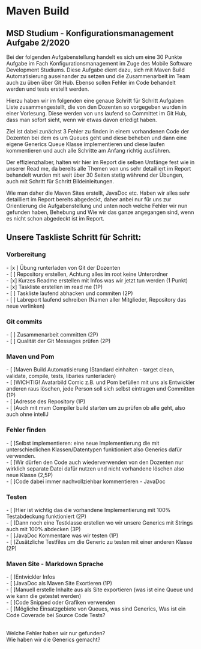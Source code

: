 <h1> Maven Build  </h1>
<h2> MSD Studium - Konfigurationsmanagement Aufgabe 2/2020 </h2>

<p>
Bei der folgenden Aufgabenstellung handelt es sich um eine 30 Punkte Aufgabe im Fach Konfigurationsmanagement im Zuge des Mobile Software Development Studiums. Diese Aufgabe dient dazu, sich mit Maven Build Automatisierung auseinander zu setzen und die Zusammenarbeit im Team auch zu üben über Git Hub. Ebenso sollen Fehler im Code behandelt werden und tests erstellt werden. 

Hierzu haben wir im folgenden eine genaue Schritt für Schritt Aufgaben Liste zusammengestellt, die von den Dozenten so vorgegeben wurden in einer Vorlesung. 
Diese werden von uns laufend so Committet im Git Hub, dass man sofort sieht, wenn wir etwas davon erledigt haben. 

Ziel ist dabei zunächst 3 Fehler zu finden in einem vorhandenen Code der Dozenten bei dem es um Queues geht und diese beheben und dann eine eigene Generics Queue Klasse implementieren und diese laufen kommentieren und auch alle Schritte am Anfang richtig ausführen. 

Der effizienzhalber, halten wir hier im Report die selben Umfänge fest wie in unserer Read me, da bereits alle Themen von uns sehr detailliert im Report behandelt wurden mit weit über 30 Seiten stetig während der Übungen, auch mit Schritt für Schritt Bildeinleitungen. 

Wie man daher die Maven Sites erstellt, JavaDoc etc. Haben wir alles sehr detailliert im Report bereits abgedeckt, daher anbei nur für uns zur Orientierung die Aufgabenstellung und unten noch welche Fehler wir nun gefunden haben, Behebung und Wie wir das ganze angegangen sind, wenn es nicht schon abgedeckt ist im Report. 
</p>


<h2> Unsere Taskliste Schritt für Schritt:</h2>

<h3>Vorbereitung  </h3>
- [x ] Übung runterladen von Git der Dozenten <br>
- [ ] Repository erstellen, Achtung alles im root keine Unterordner <br>
- [x] Kurzes Readme erstellen mit Infos was wir jetzt tun werden (1 Punkt)<br>
- [x] Taskliste erstellen im read me (1P)<br>
- [ ] Taskliste laufend abhacken und commiten (2P)<br>
- [ ] Labreport laufend schreiben (Namen aller Mitglieder, Repository das neue verlinken) <br>


<h3>Git commits </h3>
- [ ] Zusammenarbeit committen (2P)<br>
- [ ] Qualität der Git Messages prüfen (2P)<br>

<h3>Maven und Pom </h3>
- [ ]Maven Build Automatisierung (Standard einhalten - target clean, validate, compile, tests, libaries runterladen)<br>
- [ ]WICHTIG! Avatarbild Comic z.B. und Pom befüllen mit uns als Entwickler anderen raus löschen, jede Person soll sich selbst eintragen und Committen (1P)<br>
- [ ]Adresse des Repository (1P)<br>
- [ ]Auch mit mvm Compiler build starten um zu prüfen ob alle geht, also auch ohne intellJ<br>
 
<h3>Fehler finden </h3>
- [ ]Selbst implementieren: eine neue Implementierung die mit unterschiedlichen Klassen/Datentypen funktioniert also Generics dafür verwenden. <br>
- [ ]Wir dürfen den Code auch wiederverwenden von den Dozenten nur wirklich separate Datei dafür nutzen und nicht vorhandene löschen also neue Klasse (2,5P) <br>
- [ ]Code dabei immer nachvollziehbar kommentieren - JavaDoc <br>

<h3>Testen </h3>
- [ ]Hier ist wichtig das die vorhandene Implementierung mit 100% Testabdeckung funktioniert (2P)<br>
- [ ]Dann noch eine Testklasse erstellen wo wir unsere Generics mit Strings auch mit 100% abdecken (3P)<br>
- [ ]JavaDoc Kommentare was wir testen (1P)<br>
- [ ]Zusätzliche Testfiles um die Generic zu testen mit einer anderen Klasse (2P)<br>

<h3>Maven Site - Markdown Sprache </h3>
- [ ]Entwickler Infos <br>
- [ ]JavaDoc als Maven Site Exortieren (1P)<br>
- [ ]Manuell erstelle Inhalte aus als Site exportieren (was ist eine Queue und wie kann die getestet werden) <br>
- [ ]Code Snipped oder Grafiken verwenden <br>
- [ ]Mögliche Einsatzgebiete von Queues, was sind Generics, Was ist ein Code Coverade bei Source Code Tests?<br>

<p> <br>
Welche Fehler haben wir nur gefunden?

<br>
Wie haben wir die Generics gemacht?

</p>


